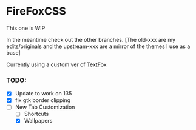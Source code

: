# FireFoxCSS

This one is WIP

In the meantime check out the other branches.
[The old-xxx are my edits/originals and the upstream-xxx are a mirror of the themes I use as a base]

Currently using a custom ver of [TextFox](https://github.com/adriankarlen/textfox)

### TODO:

- [x] Update to work on 135
- [x] fix gtk border clipping
- [ ] New Tab Customization
  - [ ] Shortcuts
  - [x] Wallpapers
